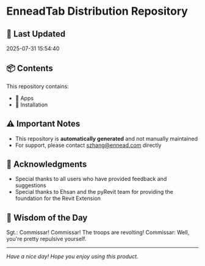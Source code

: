 # EnneadTab Distribution Repository

## 📅 Last Updated
2025-07-31 15:54:40



## 📦 Contents
This repository contains:
- 📂 Apps
- 📂 Installation

## ⚠️ Important Notes
- This repository is **automatically generated** and not manually maintained
- For support, please contact szhang@ennead.com directly

## 🙏 Acknowledgments
- Special thanks to all users who have provided feedback and suggestions
- Special thanks to Ehsan and the pyRevit team for providing the foundation for the Revit Extension

## 💭 Wisdom of the Day
Sgt.: Commissar! Commissar! The troops are revolting! Commissar: Well, you're pretty repulsive yourself.

---
*Have a nice day! Hope you enjoy using this product.*
